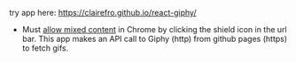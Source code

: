 try app here: https://clairefro.github.io/react-giphy/

* Must [allow mixed content](https://pearsonnacommunity.force.com/support/s/article/How-to-display-mixed-content-with-Google-Chrome-Internet-Explorer-or-Firefox-1408394589290) in Chrome by clicking the shield icon in the url bar. This app makes an API call to Giphy (http) from github pages (https) to fetch gifs.
